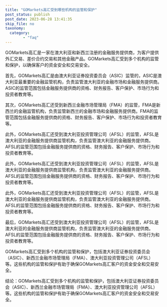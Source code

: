 ```yaml
---
title: "GOMarkets高汇受到哪些机构的监管和保护"
post_status: publish
post_date: 2023-06-28 13:41:35
skip_file: no
taxonomy:
  category:
        - "faq"
---
```


GOMarkets高汇是一家在澳大利亚和新西兰注册的金融服务提供商，为客户提供外汇交易、差价合约交易和其他金融产品。GOMarkets高汇受到多个机构的监管和保护，以确保客户的资金安全和交易安全。

首先，GOMarkets高汇是由澳大利亚证券投资委员会（ASIC）监管的，ASIC是澳大利亚最重要的金融监管机构，负责监管澳大利亚的金融市场和金融服务提供商。ASIC的监管范围包括金融服务提供商的资格、财务报告、客户保护、市场行为和投资者教育等。

其次，GOMarkets高汇还受到新西兰金融市场管理局（FMA）的监管，FMA是新西兰的金融监管机构，负责监管新西兰的金融市场和金融服务提供商。FMA的监管范围包括金融服务提供商的资格、财务报告、客户保护、市场行为和投资者教育等。

此外，GOMarkets高汇还受到澳大利亚投资管理公司（AFSL）的监管，AFSL是澳大利亚的金融服务提供商监管机构，负责监管澳大利亚的金融服务提供商。AFSL的监管范围包括金融服务提供商的资格、财务报告、客户保护、市场行为和投资者教育等。

此外，GOMarkets高汇还受到澳大利亚投资管理公司（AFSL）的监管，AFSL是澳大利亚的金融服务提供商监管机构，负责监管澳大利亚的金融服务提供商。AFSL的监管范围包括金融服务提供商的资格、财务报告、客户保护、市场行为和投资者教育等。

此外，GOMarkets高汇还受到澳大利亚投资管理公司（AFSL）的监管，AFSL是澳大利亚的金融服务提供商监管机构，负责监管澳大利亚的金融服务提供商。AFSL的监管范围包括金融服务提供商的资格、财务报告、客户保护、市场行为和投资者教育等。

最后，GOMarkets高汇还受到澳大利亚投资管理公司（AFSL）的监管，AFSL是澳大利亚的金融服务提供商监管机构，负责监管澳大利亚的金融服务提供商。AFSL的监管范围包括金融服务提供商的资格、财务报告、客户保护、市场行为和投资者教育等。

GOMarkets高汇受到多个机构的监管和保护，包括澳大利亚证券投资委员会（ASIC）、新西兰金融市场管理局（FMA）、澳大利亚投资管理公司（AFSL）等。这些机构的监管和保护有助于确保GOMarkets高汇客户的资金安全和交易安全。

结论：GOMarkets高汇受到多个机构的监管和保护，包括澳大利亚证券投资委员会（ASIC）、新西兰金融市场管理局（FMA）、澳大利亚投资管理公司（AFSL）等。这些机构的监管和保护有助于确保GOMarkets高汇客户的资金安全和交易安全。
